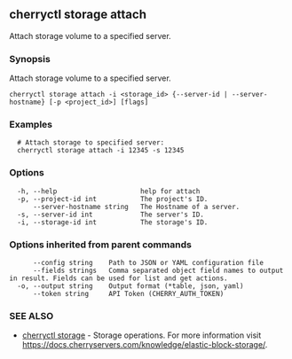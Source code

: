 ## cherryctl storage attach

Attach storage volume to a specified server.

### Synopsis

Attach storage volume to a specified server.

```
cherryctl storage attach -i <storage_id> {--server-id | --server-hostname} [-p <project_id>] [flags]
```

### Examples

```
  # Attach storage to specified server:
  cherryctl storage attach -i 12345 -s 12345
```

### Options

```
  -h, --help                     help for attach
  -p, --project-id int           The project's ID.
      --server-hostname string   The Hostname of a server.
  -s, --server-id int            The server's ID.
  -i, --storage-id int           The storage's ID.
```

### Options inherited from parent commands

```
      --config string    Path to JSON or YAML configuration file
      --fields strings   Comma separated object field names to output in result. Fields can be used for list and get actions.
  -o, --output string    Output format (*table, json, yaml)
      --token string     API Token (CHERRY_AUTH_TOKEN)
```

### SEE ALSO

* [cherryctl storage](cherryctl_storage.md)	 - Storage operations. For more information visit https://docs.cherryservers.com/knowledge/elastic-block-storage/.

